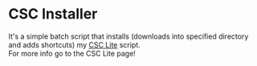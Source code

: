 # CSC Installer
It's a simple batch script that installs (downloads into specified directory and adds shortcuts) my [CSC Lite](https://github.com/Chinchillus/CSC-Installer) script. <br/>
For more info go to the CSC Lite page!
